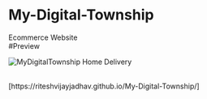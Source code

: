 # My-Digital-Township
Ecommerce Website
<br>
#Preview

![MyDigitalTownship Home Delivery](https://github.com/riteshvijayjadhav/My-Digital-Township/assets/121049948/96e1bf61-3445-414e-b034-f0dbcf8399c8)

<br>
[https://riteshvijayjadhav.github.io/My-Digital-Township/]
